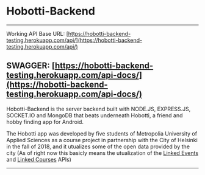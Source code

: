# Hobotti-Backend
---
Working API Base URL:
[https://hobotti-backend-testing.herokuapp.com/api/](https://hobotti-backend-testing.herokuapp.com/api/)

SWAGGER:
[https://hobotti-backend-testing.herokuapp.com/api-docs/](https://hobotti-backend-testing.herokuapp.com/api-docs/)
---
Hobotti-Backend is the server backend built with NODE.JS, EXPRESS.JS, SOCKET.IO and MongoDB that beats underneath Hobotti, a friend and hobby finding app for Android.

The Hobotti app was developed by five students of Metropolia University of Applied Sciences as a course project in partnership with the City of Helsinki in the fall of 2018, and it utualizes some of the open data provided by the city (As of right now this basicly means the utualization of the [Linked Events](https://dev.hel.fi/apis/linked-events/) and [Linked Courses](https://dev.hel.fi/apis/linked-courses/) APIs)

---